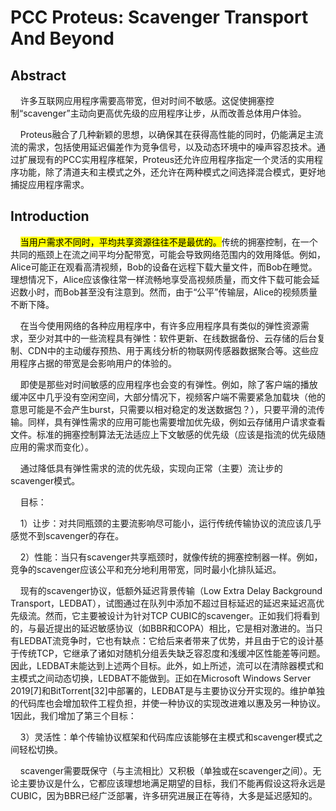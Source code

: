 # PCC Proteus: Scavenger Transport And Beyond

## Abstract

    许多互联网应用程序需要高带宽，但对时间不敏感。这促使拥塞控制“scavenger”主动向更高优先级的应用程序让步，从而改善总体用户体验。

    Proteus融合了几种新颖的思想，以确保其在获得高性能的同时，仍能满足主流流的需求，包括使用延迟偏差作为竞争信号，以及动态环境中的噪声容忍技术。通过扩展现有的PCC实用程序框架，Proteus还允许应用程序指定一个灵活的实用程序功能，除了清道夫和主模式之外，还允许在两种模式之间选择混合模式，更好地捕捉应用程序需求。

## Introduction

    <mark>当用户需求不同时，平均共享资源往往不是最优的。</mark>传统的拥塞控制，在一个共同的瓶颈上在流之间平均分配带宽，可能会导致网络范围内的效用降低。例如，Alice可能正在观看高清视频，Bob的设备在远程下载大量文件，而Bob在睡觉。理想情况下，Alice应该像往常一样流畅地享受高视频质量，而文件下载可能会延迟数小时，而Bob甚至没有注意到。然而，由于“公平”传输层，Alice的视频质量不断下降。

    在当今使用网络的各种应用程序中，有许多应用程序具有类似的弹性资源需求，至少对其中的一些流程具有弹性：软件更新、在线数据备份、云存储的后台复制、CDN中的主动缓存预热、用于离线分析的物联网传感器数据聚合等。这些应用程序占据的带宽是会影响用户的体验的。

    即使是那些对时间敏感的应用程序也会变的有弹性。例如，除了客户端的播放缓冲区中几乎没有空闲空间，大部分情况下，视频客户端不需要紧急加载块（他的意思可能是不会产生burst，只需要以相对稳定的发送数据包？），只要平滑的流传输。同样，具有弹性需求的应用可能也需要增加优先级，例如云存储用户请求查看文件。标准的拥塞控制算法无法适应上下文敏感的优先级（应该是指流的优先级随应用的需求而变化）。

    通过降低具有弹性需求的流的优先级，实现向正常（主要）流让步的scavenger模式。

    目标：

    1）让步：对共同瓶颈的主要流影响尽可能小，运行传统传输协议的流应该几乎感觉不到scavenger的存在。

    2）性能：当只有scavenger共享瓶颈时，就像传统的拥塞控制器一样。例如，竞争的scavenger应该公平和充分地利用带宽，同时最小化排队延迟。

    现有的scavenger协议，低额外延迟背景传输（Low Extra Delay Background Transport，LEDBAT），试图通过在队列中添加不超过目标延迟的延迟来延迟高优先级流。然而，它主要被设计为针对TCP CUBIC的scavenger。正如我们将看到的，与最近提出的延迟敏感协议（如BBR和COPA）相比，它是相对激进的。当只有LEDBAT流竞争时，它也有缺点：它给后来者带来了优势，并且由于它的设计基于传统TCP，它继承了诸如对随机分组丢失缺乏容忍度和浅缓冲区性能差等问题。因此，LEDBAT未能达到上述两个目标。此外，如上所述，流可以在清除器模式和主模式之间动态切换，LEDBAT不能做到。正如在Microsoft Windows Server 2019[7]和BitTorrent[32]中部署的，LEDBAT是与主要协议分开实现的。维护单独的代码库也会增加软件工程负担，并使一种协议的实现改进难以惠及另一种协议。1因此，我们增加了第三个目标：

    3）灵活性：单个传输协议框架和代码库应该能够在主模式和scavenger模式之间轻松切换。

    scavenger需要既保守（与主流相比）又积极（单独或在scavenger之间）。无论主要协议是什么，它都应该理想地满足期望的目标，我们不能再假设这将永远是CUBIC，因为BBR已经广泛部署，许多研究进展正在等待，大多是延迟感知的。
